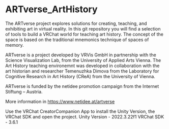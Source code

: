 # ARTverse_ArtHistory
The ARTverse project explores solutions for creating, teaching, and exhibiting art in virtual reality. In this git repository you will find a selection of tools to build a VRChat world for teaching art history. The concept of the space is based on the traditional mnemonics technique of spaces of memory. 


ARTverse is a project developed by VRVis GmbH in partnership with the Science Visualization Lab, from the University of Applied Arts Vienna.
The Art History teaching environemnt was developed in collaboration with the art historian and researcher Temenuzhka Dimova from the Laboratory for Cognitive Research in Art History (CReA) from the University of Vienna. 

ARTverse is funded by the netidee promotion campaign from the Internet Stiftung – Austria.

More information in https://www.netidee.at/artverse

Use the VRChat CreatorCompanion App to install the Unity Version, the VRChat SDK and open the project. 
Unity Version - 2022.3.22f1
VRChat SDK - 3.6.1
